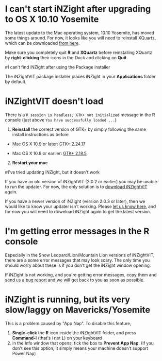 # I can't start iNZight after upgrading to OS X 10.10 Yosemite

The latest update to the Mac operating system, 10.10 Yosemite, has moved some things around. For now, it looks like you will need to reinstall XQuartz, which can be downloaded [from here](http://xquartz.macosforge.org/downloads/SL/XQuartz-2.7.7.dmg).

Make sure you completely quit __R__ and __XQuartz__ before reinstalling XQuartz by __right-clicking__ their icons in the Dock and clicking on __Quit__.


#I can't find iNZight after using the Package installer

The iNZightVIT package installer places iNZight in your __Applications__ folder by default.


# iNZightVIT doesn't load

There is a `R session is headless; GTK+ not initialized` message in the R console (just above `You have successfully loaded ...`)

1. __Reinstall__ the correct version of GTK+ by simply following the same install instructions as before

 - Mac OS X 10.9 or later:
   [GTK+ 2.24.17](http://r.research.att.com/libs/GTK_2.24.17-X11.pkg)

 - Mac OS X 10.8 or earlier:
   [GTK+ 2.18.5](http://r.research.att.com/libs/GTK_2.18.5-X11.pkg)

2. __Restart your mac__





#I've tried updating iNZight, but it doesn't work

If you have an old version of iNZightVIT (2.0.2 or earlier) you may be unable to run the updater. For now, the only solution is to [download iNZightVIT](/getinzight.php?os=Mac) again.

If you have a newer version of iNZight (version 2.0.3 or later), then we would like to know your updater isn't working. Please [let us know here](/support/contact/), and for now you will need to download iNZight again to get the latest version.



# I'm getting error messages in the R console

Especially in the Snow Leopard/Lion/Mountain Lion versions of iNZightVIT, there are a some error messages that may look scary. The only time you should worry about these is if you don't get the iNZight window opening.

If iNZight is not working, and you're getting error messages, copy them and [send us a bug report](/support/contact/) and we will get back to you as soon as possible.


# iNZight is running, but its very slow/laggy on Mavericks/Yosemite

This is a problem caused by "App Nap". To disable this feature,
1. __Single-click__ the __R__ icon inside the iNZightVIT folder, and press __Command-I__ (that's i not L) on your keyboard
2. In the Info window that opens, tick the box to __Prevent App Nap__. (If you don't see this option, it simply means your machine doesn't support Power Nap)
